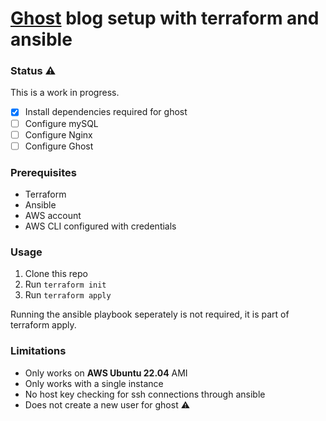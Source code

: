 # [Ghost](https://ghost.org/) blog setup with terraform and ansible

### Status ⚠

This is a work in progress.

- [x] Install dependencies required for ghost
- [ ] Configure mySQL
- [ ] Configure Nginx
- [ ] Configure Ghost

### Prerequisites

- Terraform
- Ansible
- AWS account
- AWS CLI configured with credentials

### Usage

1. Clone this repo
2. Run `terraform init`
3. Run `terraform apply`

Running the ansible playbook seperately is not required, it is part of terraform apply.

### Limitations
- Only works on **AWS Ubuntu 22.04** AMI
- Only works with a single instance
- No host key checking for ssh connections through ansible
- Does not create a new user for ghost ⚠